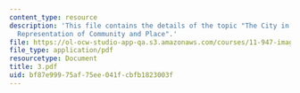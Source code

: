 ```yaml
---
content_type: resource
description: 'This file contains the details of the topic "The City in Cyberspace:
  Representation of Community and Place".'
file: https://ol-ocw-studio-app-qa.s3.amazonaws.com/courses/11-947-imaging-the-city-the-place-of-media-in-city-design-and-development-fall-1998/bf87e99975af75ee041fcbfb1823003f_3.pdf
file_type: application/pdf
resourcetype: Document
title: 3.pdf
uid: bf87e999-75af-75ee-041f-cbfb1823003f
---
```

